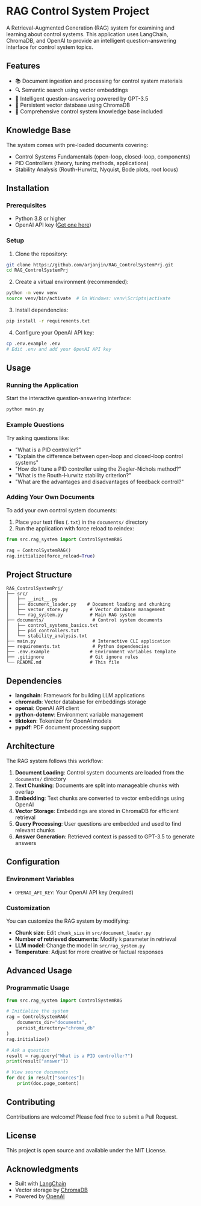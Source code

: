 # RAG Control System Project

A Retrieval-Augmented Generation (RAG) system for examining and learning about control systems. This application uses LangChain, ChromaDB, and OpenAI to provide an intelligent question-answering interface for control system topics.

## Features

- 📚 Document ingestion and processing for control system materials
- 🔍 Semantic search using vector embeddings
- 🤖 Intelligent question-answering powered by GPT-3.5
- 💾 Persistent vector database using ChromaDB
- 📖 Comprehensive control system knowledge base included

## Knowledge Base

The system comes with pre-loaded documents covering:
- Control Systems Fundamentals (open-loop, closed-loop, components)
- PID Controllers (theory, tuning methods, applications)
- Stability Analysis (Routh-Hurwitz, Nyquist, Bode plots, root locus)

## Installation

### Prerequisites

- Python 3.8 or higher
- OpenAI API key ([Get one here](https://platform.openai.com/api-keys))

### Setup

1. Clone the repository:
```bash
git clone https://github.com/arjanjin/RAG_ControlSystemPrj.git
cd RAG_ControlSystemPrj
```

2. Create a virtual environment (recommended):
```bash
python -m venv venv
source venv/bin/activate  # On Windows: venv\Scripts\activate
```

3. Install dependencies:
```bash
pip install -r requirements.txt
```

4. Configure your OpenAI API key:
```bash
cp .env.example .env
# Edit .env and add your OpenAI API key
```

## Usage

### Running the Application

Start the interactive question-answering interface:

```bash
python main.py
```

### Example Questions

Try asking questions like:
- "What is a PID controller?"
- "Explain the difference between open-loop and closed-loop control systems"
- "How do I tune a PID controller using the Ziegler-Nichols method?"
- "What is the Routh-Hurwitz stability criterion?"
- "What are the advantages and disadvantages of feedback control?"

### Adding Your Own Documents

To add your own control system documents:

1. Place your text files (`.txt`) in the `documents/` directory
2. Run the application with force reload to reindex:

```python
from src.rag_system import ControlSystemRAG

rag = ControlSystemRAG()
rag.initialize(force_reload=True)
```

## Project Structure

```
RAG_ControlSystemPrj/
├── src/
│   ├── __init__.py
│   ├── document_loader.py    # Document loading and chunking
│   ├── vector_store.py        # Vector database management
│   └── rag_system.py          # Main RAG system
├── documents/                  # Control system documents
│   ├── control_systems_basics.txt
│   ├── pid_controllers.txt
│   └── stability_analysis.txt
├── main.py                     # Interactive CLI application
├── requirements.txt            # Python dependencies
├── .env.example               # Environment variables template
├── .gitignore                 # Git ignore rules
└── README.md                  # This file
```

## Dependencies

- **langchain**: Framework for building LLM applications
- **chromadb**: Vector database for embeddings storage
- **openai**: OpenAI API client
- **python-dotenv**: Environment variable management
- **tiktoken**: Tokenizer for OpenAI models
- **pypdf**: PDF document processing support

## Architecture

The RAG system follows this workflow:

1. **Document Loading**: Control system documents are loaded from the `documents/` directory
2. **Text Chunking**: Documents are split into manageable chunks with overlap
3. **Embedding**: Text chunks are converted to vector embeddings using OpenAI
4. **Vector Storage**: Embeddings are stored in ChromaDB for efficient retrieval
5. **Query Processing**: User questions are embedded and used to find relevant chunks
6. **Answer Generation**: Retrieved context is passed to GPT-3.5 to generate answers

## Configuration

### Environment Variables

- `OPENAI_API_KEY`: Your OpenAI API key (required)

### Customization

You can customize the RAG system by modifying:

- **Chunk size**: Edit `chunk_size` in `src/document_loader.py`
- **Number of retrieved documents**: Modify `k` parameter in retrieval
- **LLM model**: Change the model in `src/rag_system.py`
- **Temperature**: Adjust for more creative or factual responses

## Advanced Usage

### Programmatic Usage

```python
from src.rag_system import ControlSystemRAG

# Initialize the system
rag = ControlSystemRAG(
    documents_dir="documents",
    persist_directory="chroma_db"
)
rag.initialize()

# Ask a question
result = rag.query("What is a PID controller?")
print(result["answer"])

# View source documents
for doc in result["sources"]:
    print(doc.page_content)
```

## Contributing

Contributions are welcome! Please feel free to submit a Pull Request.

## License

This project is open source and available under the MIT License.

## Acknowledgments

- Built with [LangChain](https://langchain.com/)
- Vector storage by [ChromaDB](https://www.trychroma.com/)
- Powered by [OpenAI](https://openai.com/) 
